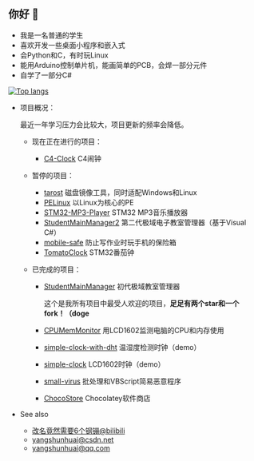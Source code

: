 ## 你好 👋

* 我是一名普通的学生
* 喜欢开发一些桌面小程序和嵌入式
* 会Python和C，有时玩Linux
* 能用Arduino控制单片机，能画简单的PCB，会焊一部分元件
* 自学了一部分C#

[![Top langs](https://github-readme-stats.vercel.app/api/top-langs/?username=yangshunhuai)](https://github.com/anuraghazra/github-readme-stats)


* 项目概况：
  
  最近一年学习压力会比较大，项目更新的频率会降低。

  - 现在正在进行的项目：
    * [C4-Clock](https://github.com/yangshunhuai/C4-Clock)
      C4闹钟
  
  - 暂停的项目：
    * [tarost](https://github.com/yangshunhuai/tarost)
      磁盘镜像工具，同时适配Windows和Linux
    * [PELinux](https://github.com/yangshunhuai/PELinux)
      以Linux为核心的PE
    * [STM32-MP3-Player](https://github.com、yangshunhuai/STM32-MP3-Player)
      STM32 MP3音乐播放器
    * [StudentMainManager2](https://github.com/yangshunhuai/StudentMainManager2)
      第二代极域电子教室管理器（基于Visual C#）
    * [mobile-safe](https://github.com/yangshunhuai/mobile-safe)
      防止写作业时玩手机的保险箱
    * [TomatoClock](https://github.com/yangshunhuai/TomatoClock)
      STM32番茄钟
  
  - 已完成的项目：
    * [StudentMainManager](https://github.com/yangshunhuai/StudentMainManager)
      初代极域教室管理器
      
      这个是我所有项目中最受人欢迎的项目，**足足有两个star和一个fork！（doge**
    * [CPUMemMonitor](https://github.com/yangshunhuai/ArduinoProjects/tree/main/projects/CPUMemMonitor)
      用LCD1602监测电脑的CPU和内存使用
    * [simple-clock-with-dht](https://github.com/yangshunhuai/ArduinoProjects/tree/main/projects/simple-clock-with-dht)
      温湿度检测时钟（demo）
    * [simple-clock](https://github.com/yangshunhuai/ArduinoProjects/tree/main/projects/simple-clock)
      LCD1602时钟（demo）
    * [small-virus](https://github.com/yangshunhuai/small-virus)
      批处理和VBScript简易恶意程序
    * [ChocoStore](https://github.com/yangshunhuai/ChocoStore)
      Chocolatey软件商店
* See also
  - [改名竟然需要6个钢镚@bilibili](https://space.bilibili.com/551883534)
  - [yangshunhuai@csdn.net](https://blog.csdn.net/michael_pipi)
  - yangshunhuai@qq.com
<!--
**yangshunhuai/yangshunhuai** is a ✨ _special_ ✨ repository because its `README.md` (this file) appears on your GitHub profile.

Here are some ideas to get you started:

- 🔭 I’m currently working on ...
- 🌱 I’m currently learning ...
- 👯 I’m looking to collaborate on ...
- 🤔 I’m looking for help with ...
- 💬 Ask me about ...
- 📫 How to reach me: ...
- 😄 Pronouns: ...
- ⚡ Fun fact: ...
-->
